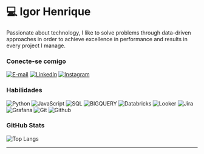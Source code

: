 # 💻 Igor Henrique
Passionate about technology, I like to solve problems through data-driven approaches in order to achieve excellence in performance and results in every project I manage.

### Conecte-se comigo
[![E-mail](https://img.shields.io/badge/-Email-000?style=for-the-badge&logo=microsoft-outlook&logoColor=E94D5F)](mailto:igorhs.contato@gmail.com)
[![LinkedIn](https://img.shields.io/badge/-LinkedIn-000?style=for-the-badge&logo=linkedin&logoColor=30A3DC)](https://www.linkedin.com/in/igorhenriquedasilva/)
[![Instagram](https://img.shields.io/badge/Instagram-000?style=for-the-badge&logo=instagram)](https://www.instagram.com/11igorhenrique/)


### Habilidades
![Python](https://img.shields.io/badge/Python-000?style=for-the-badge&logo=python)
![JavaScript](https://img.shields.io/badge/JavaScript-000?style=for-the-badge&logo=javascript&logoColor=30A3DC)
![SQL](https://img.shields.io/badge/SQL-000?style=for-the-badge&logo=SQL)
![BIGQUERY](https://img.shields.io/badge/bigquery-000?style=for-the-badge&logo=google)
![Databricks](https://img.shields.io/badge/databricks-000?style=for-the-badge&logo=databricks)
![Looker](https://img.shields.io/badge/looker-000?style=for-the-badge&logo=looker)
![Jira](https://img.shields.io/badge/jira-000?style=for-the-badge&logo=jira)
![Grafana](https://img.shields.io/badge/grafana-000?style=for-the-badge&logo=grafana)
![Git](https://img.shields.io/badge/git-000?style=for-the-badge&logo=git)
![Github](https://img.shields.io/badge/github-000?style=for-the-badge&logo=github)


### GitHub Stats
![Top Langs](https://github-readme-stats-git-masterrstaa-rickstaa.vercel.app/api/top-langs/?username=igorhs&layout=compact&bg_color=000&border_color=30A3DC&title_color=E94D5F&text_color=FFF)

---
